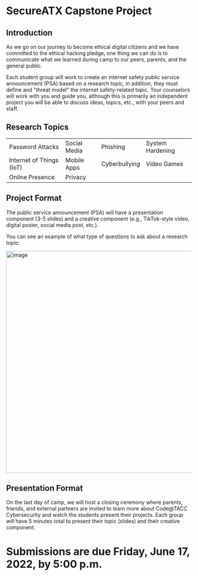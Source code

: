# SecureATX Capstone Project

## Introduction
As we go on our journey to become ethical digital citizens and we have committed to the ethical hacking pledge, one thing we can do is to communicate what we learned during camp to our peers, parents, and the general public.

Each student group will work to create an internet safety public service announcement (PSA) based on a research topic, in addition, they must define and "threat model" the internet safety-related topic. Your counselors will work with you and guide you, although this is primarily an independent project you will be able to discuss ideas, topics, etc., with your peers and staff.

## Research Topics

|||||
| ---- | ---- | ---- | ---- |
| Password Attacks | Social Media | Phishing | System Hardening |
| Internet of Things (IoT) | Mobile Apps | Cyberbullying | Video Games | 
| Online Presence| Privacy |
 

## Project Format
The public service announcement (PSA) will have a presentation component (3-5 slides) and a creative component (e.g., TikTok-style video, digital poster, social media post, etc.).

You can see an example of what type of questions to ask about a research topic:

<img width="600" alt="image" src="https://user-images.githubusercontent.com/45373932/174138500-ba6733b7-a5e8-47b7-a57c-45284be695ee.png">


## Presentation Format
On the last day of camp, we will host a closing ceremony where parents, friends, and external partners are invited to learn more about Code@TACC Cybersecurity and watch the students present their projects. Each group will have 5 minutes total to present their topic (slides) and their creative component.



# Submissions are due Friday, June 17, 2022, by 5:00 p.m.
